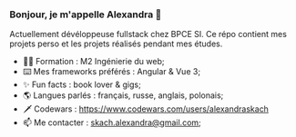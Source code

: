 ### Bonjour, je m'appelle Alexandra 👋

Actuellement dévéloppeuse fullstack chez BPCE SI. Ce répo contient mes projets perso et les projets réalisés pendant mes études.

- 👩‍🎓 Formation : M2 Ingénierie du web;
- ⌨️ Mes frameworks préférés : Angular & Vue 3;
- ✨ Fun facts : book lover & gigs;
- 🌎 Langues parlés : français, russe, anglais, polonais;
- 🗡️ Codewars : https://www.codewars.com/users/alexandraskach
- 📫 Me contacter : skach.alexandra@gmail.com;
